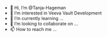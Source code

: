 - 👋 Hi, I’m @Tanja-Hageman
- 👀 I’m interested in Veeva Vault Development
- 🌱 I’m currently learning ...
- 💞️ I’m looking to collaborate on ...
- 📫 How to reach me ...

<!---
Tanja-Hageman/Tanja-Hageman is a ✨ special ✨ repository because its `README.md` (this file) appears on your GitHub profile.
You can click the Preview link to take a look at your changes.
--->
